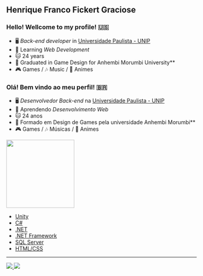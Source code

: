 ## Henrique Franco Fickert Graciose

### Hello! Wellcome to my profile! 🇺🇸

- 🖥️ *Back-end developer* in [Universidade Paulista - UNIP](https://www.unip.br/)
- 📝 Learning *Web Development*
- 🐱 24 years
- 👾 Graduated in Game Design for Anhembi Morumbi University**
- 🎮 Games / 🎶 Music / 🐻 Animes

### Olá! Bem vindo ao meu perfil! 🇧🇷

- 🖥️ *Desenvolvedor Back-end* na [Universidade Paulista - UNIP](https://www.unip.br/)
- 📝 Aprendendo *Desenvolvimento Web*
- 🐱 24 anos
- 👾 Formado em Design de Games pela universidade Anhembi Morumbi**
- 🎮 Games / 🎶 Músicas / 🐻 Animes

<div>
  <a href="https://github.com/HenriqueFickert">
  <img height="180em" src="https://github-readme-stats.vercel.app/api?username=HenriqueFickert&show_icons=true&theme=tokyonight&include_all_commits=true&count_private=true"/>
  <!-- <img height="180em" src="https://github-readme-stats.vercel.app/api/top-langs/?username=HenriqueFickert&layout=default&langs_count=7&theme=tokyonight"/> -->
</div>

- Unity
- C#
- .NET
- .NET Framework
- SQL Server
- HTML/CSS  

 <hr>
  
<div>
  <a href="https://www.instagram.com/kikefickert/" target="_blank"><img src="https://img.shields.io/badge/-Instagram-%23E4405F?style=for-the-badge&logo=instagram&logoColor=white"       target="_blank">
  </a>
  <a href="https://www.linkedin.com/in/henriquefickert" target="_blank"><img src="https://img.shields.io/badge/-LinkedIn-%230077B5?style=for-the-badge&logo=linkedin&logoColor=white"          target="_blank">
  </a> 
</div
